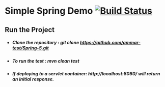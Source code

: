 # Simple Spring Demo [![Build Status](https://travis-ci.org/ammar-test/Spring-5.svg?branch=master)](https://travis-ci.org/ammar-test/Spring-5)
 
## Run the Project
   - ##### Clone the repository : **_git clone https://github.com/ammar-test/Spring-5.git_**
   - ##### To run the test : **_mvn clean test_**
   - ##### If deploying to a servlet container: http://localhost:8080/ will return an initial response.
   
   
